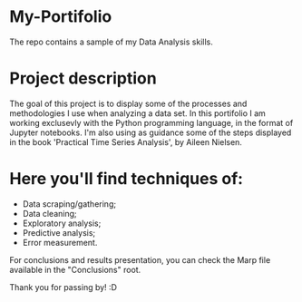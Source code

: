# My-Portifolio
The repo contains a sample of my Data Analysis skills.

# Project description
The goal of this project is to display some of the processes and methodologies I use when analyzing a data set.
In this portifolio I am working exclusevly with the Python programming language, in the format of Jupyter notebooks. I'm also using as guidance some of the steps displayed in the book 'Practical Time Series Analysis', by Aileen Nielsen.

# Here you'll find techniques of:
  
  - Data scraping/gathering;
  - Data cleaning;
  - Exploratory analysis;
  - Predictive analysis;
  - Error measurement.

For conclusions and results presentation, you can check the Marp file available in the "Conclusions" root.

Thank you for passing by! :D
